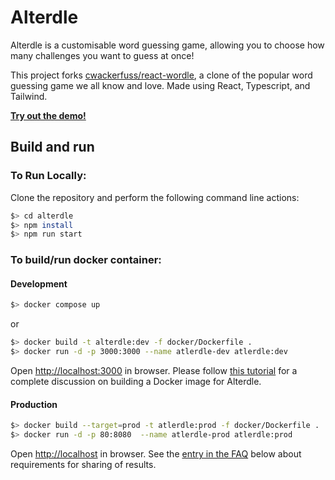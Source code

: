 # Alterdle

Alterdle is a customisable word guessing game, allowing you to choose how many challenges you want to guess at once!

This project forks [cwackerfuss/react-wordle](https://github.com/cwackerfuss/react-wordle), a clone of the popular word guessing game we all know and love. Made using React, Typescript, and Tailwind.

[**Try out the demo!**](https://bonefiend.github.io/alterdle/)

## Build and run

### To Run Locally:

Clone the repository and perform the following command line actions:

```bash
$> cd alterdle
$> npm install
$> npm run start
```

### To build/run docker container:

#### Development

```bash
$> docker compose up
```

or

```bash
$> docker build -t alterdle:dev -f docker/Dockerfile .
$> docker run -d -p 3000:3000 --name atlerdle-dev atlerdle:dev
```

Open [http://localhost:3000](http://localhost:3000) in browser. Please follow [this tutorial](https://shipyard.build/blog/react-wordle-with-docker-compose/) for a complete discussion on building a Docker image for Alterdle.

#### Production

```bash
$> docker build --target=prod -t atlerdle:prod -f docker/Dockerfile .
$> docker run -d -p 80:8080  --name atlerdle-prod atlerdle:prod
```

Open [http://localhost](http://localhost) in browser. See the [entry in the FAQ](#why-does-sharing-of-results-not-work) below about requirements for sharing of results.
